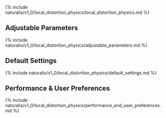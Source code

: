 {% include naturalis/v1_0/local_distortion_physics/local_distortion_physics.md %}

## Adjustable Parameters

{% include naturalis/v1_0/local_distortion_physics/adjustable_parameters.md %}

## Default Settings

{% include naturalis/v1_0/local_distortion_physics/default_settings.md %}

## Performance & User Preferences

{% include naturalis/v1_0/local_distortion_physics/performance_and_user_preferences.md %}
